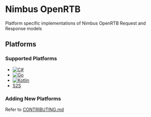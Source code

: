 # Nimbus OpenRTB

Platform specific implementations of Nimbus OpenRTB Request and Response models

## Platforms

### Supported Platforms

- [![C#](https://github.com/timehop/nimbus-openrtb/actions/workflows/csharp.yml/badge.svg)](csharp)
- [![Go](https://github.com/timehop/nimbus-openrtb/actions/workflows/go.yml/badge.svg)](go)
- [![Kotlin](https://github.com/timehop/nimbus-openrtb/actions/workflows/kotlin.yml/badge.svg)](kotlin)
- [S2S](https://github.com/timehop/nimbus-openrtb/wiki/Nimbus-S2S-Documentation)

### Adding New Platforms

Refer to [CONTRIBUTING.md](.github/CONTRIBUTING.md)
